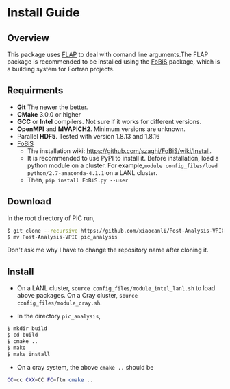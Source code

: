 # Install Guide

## Overview
This package uses [FLAP](https://github.com/szaghi/FLAP) to deal with comand line arguments.The FLAP package is recommended to be installed using the [FoBiS](https://github.com/szaghi/FoBiS) package, which is a building system for Fortran projects.

## Requirments
- **Git** The newer the better.
- **CMake** 3.0.0 or higher
- **GCC** or **Intel** compilers. Not sure if it works for different versions.
- **OpenMPI** and **MVAPICH2**. Minimum versions are unknown.
- Parallel **HDF5**. Tested with version 1.8.13 and 1.8.16
- [FoBiS](https://github.com/szaghi/FoBiS)
  - The installation wiki: https://github.com/szaghi/FoBiS/wiki/Install.
  - It is recommended to use PyPI to install it. Before installation, load a python module on a cluster.
  For example,`module config_files/load python/2.7-anaconda-4.1.1` on a LANL cluster.
  - Then, `pip install FoBiS.py --user`

## Download
In the root directory of PIC run,
```sh
$ git clone --recursive https://github.com/xiaocanli/Post-Analysis-VPIC
$ mv Post-Analysis-VPIC pic_analysis
```
Don't ask me why I have to change the repository name after cloning it.

## Install
- On a LANL cluster, `source config_files/module_intel_lanl.sh` to load above packages. On a Cray cluster, `source config_files/module_cray.sh`.

- In the directory `pic_analysis`,
```sh
$ mkdir build
$ cd build
$ cmake ..
$ make
$ make install
```
- On a cray system, the above `cmake ..` should be
```sh
CC=cc CXX=CC FC=ftn cmake ..
```
